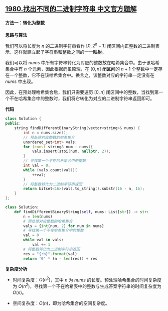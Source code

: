 ## [1980.找出不同的二进制字符串 中文官方题解](https://leetcode.cn/problems/find-unique-binary-string/solutions/100000/zhao-chu-bu-tong-de-er-jin-zhi-zi-fu-chu-0t10)

#### 方法一：转化为整数

**思路与算法**

我们可以将长度为 $n$ 的二进制字符串看作 $[0, 2^n - 1]$ 闭区间内正整数的二进制表示，这样就建立起了字符串和整数之间的**一一映射**。

我们可以将 $\textit{nums}$ 中所有字符串转化为对应的整数放在哈希集合中。由于该哈希集合中有 $n$ 个元素，因此根据鸽巢原理，在 $[0, n]$ **闭区间**的 $n + 1$ 个整数中一定存在一个整数，它不在该哈希集合中。换言之，该整数对应的字符串一定没有在 $\textit{nums}$ 中出现。

因此，在预处理哈希集合后，我们只需要遍历 $[0, n]$ 闭区间中的整数，当找到第一个不在哈希集合中的整数时，我们将它转化为对应的二进制字符串返回即可。


**代码**

```C++ [sol1-C++]
class Solution {
public:
    string findDifferentBinaryString(vector<string>& nums) {
        int n = nums.size();
        // 预处理对应整数的哈希集合
        unordered_set<int> vals;
        for (const string& num : nums){
            vals.insert(stoi(num, nullptr, 2));
        }
        // 寻找第一个不在哈希集合中的整数
        int val = 0;
        while (vals.count(val)){
            ++val;
        }
        // 将整数转化为二进制字符串返回
        return bitset<16>(val).to_string().substr(16 - n, 16);
    }
};
```


```Python [sol1-Python3]
class Solution:
    def findDifferentBinaryString(self, nums: List[str]) -> str:
        n = len(nums)
        # 预处理对应整数的哈希集合
        vals = {int(num, 2) for num in nums}
        # 寻找第一个不在哈希集合中的整数
        val = 0
        while val in vals:
            val += 1
        # 将整数转化为二进制字符串返回
        res = "{:b}".format(val)
        return '0' * (n - len(res)) + res
```


**复杂度分析**

- 时间复杂度：$O(n^2)$，其中 $n$ 为 $\textit{nums}$ 的长度。预处理哈希集合的时间复杂度为 $O(n^2)$，寻找第一个不在哈希表中的整数与生成答案字符串的时间复杂度为 $O(n)$。

- 空间复杂度：$O(n)$，即为哈希集合的空间复杂度。